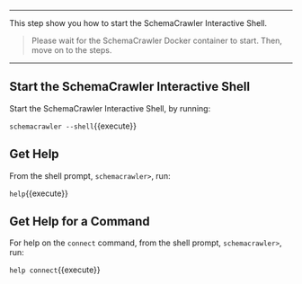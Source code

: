 -----

This step show you how to start the SchemaCrawler Interactive Shell.

> Please wait for the SchemaCrawler Docker container to start. Then, move on to the steps.

-----

## Start the SchemaCrawler Interactive Shell

Start the SchemaCrawler Interactive Shell, by running:

`schemacrawler --shell`{{execute}}

## Get Help

From the shell prompt, `schemacrawler>`, run:

`help`{{execute}}

## Get Help for a Command

For help on the `connect` command, from the shell prompt, `schemacrawler>`, run:

`help connect`{{execute}}

